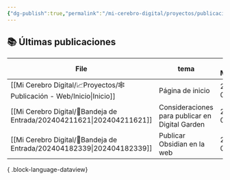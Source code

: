```yaml
---
{"dg-publish":true,"permalink":"/mi-cerebro-digital/proyectos/publicacion-web/inicio/","tags":["gardenEntry"]}
---
```



## 📚 Últimas publicaciones

| File                                                                      | tema                                            | Ultima Modificación |
| ------------------------------------------------------------------------- | ----------------------------------------------- | ------------------- |
| [[Mi Cerebro Digital/📈Proyectos/🕸️Publicación - Web/Inicio\|Inicio]] | Página de inicio                                | 22/04/2024 01:10:17 |
| [[Mi Cerebro Digital/📩Bandeja de Entrada/202404211621\|202404211621]] | Consideraciones para publicar en Digital Garden | 22/04/2024 01:08:06 |
| [[Mi Cerebro Digital/📩Bandeja de Entrada/202404182339\|202404182339]] | Publicar Obsidian en la web                     | 22/04/2024 01:06:12 |

{ .block-language-dataview}
